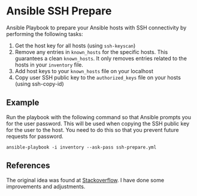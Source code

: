 # Ansible SSH Prepare
Ansible Playbook to prepare your Ansible hosts with SSH connectivity by performing the following tasks:

1. Get the host key for all hosts (using `ssh-keyscan`)
2. Remove any entries in `known_hosts` for the specific hosts. This guarantees a clean `known_hosts`. It only removes entries related to the hosts in your `inventory` file.
3. Add host keys to your `known_hosts` file on your localhost
4. Copy user SSH public key to the `authorized_keys` file on your hosts (using ssh-copy-id)

## Example
Run the playbook with the following command so that Ansible prompts you for the user password. This will be used when copying the SSH public key for the user to the host. You need to do this so that you prevent future requests for password.
```
ansible-playbook -i inventory --ask-pass ssh-prepare.yml
```

## References
The original idea was found at [Stackoverflow](http://stackoverflow.com/a/39083724). I have done some improvements and adjustments.
